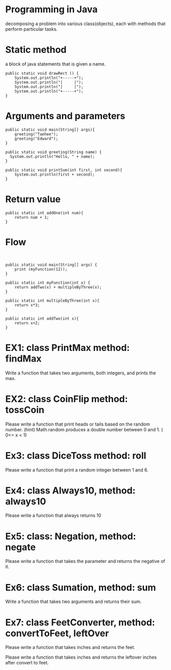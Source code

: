 # Programming in Java
decomposing a problem into various class(objects), each with methods that perform particular tasks. 

# Static method
a block of java statements that is given a name.

```
public static void drawRect () {
    System.out.println("+-----+");
    System.out.println("|     |");
    System.out.println("|     |");
    System.out.println("+-----+");    
}
```

# Arguments and parameters

```
public static void main(String[] args){
    greeting("Taehee");
    greeting("Edward");
}

public static void greeting(String name) {
  System.out.println("Hello, " + name);
}

public static void printSum(int first, int second){
    System.out.println(first + second);
}
```

# Return value 
```
public static int addOne(int num){
    return num + 1;
}
```

# Flow
```


public static void main(String[] args) {
    print (myFunction(12));
}

public static int myFunction(int x) {
    return addTwo(x) + multipleByThree(x);
}

public static int multipleByThree(int x){
    return x*3;
}

public static int addTwo(int x){
    return x+2;
}

```

# EX1: class PrintMax method: findMax
Write a function that takes two arguments, both integers, and prints the max.

# EX2: class CoinFlip method: tossCoin
Please write a function that print heads or tails based on the random number.
(hint) Math.random produces a double number between 0 and 1. ( 0<= x < 1)

# Ex3: class DiceToss method: roll
Please write a function that print a random integer between 1 and 6.

# Ex4: class Always10, method: always10
Please write a function that always returns 10

# Ex5: class: Negation, method: negate
Please write a function that takes the parameter and returns the negative of it.

# Ex6: class Sumation, method: sum
Write a function that takes two arguments and returns their sum.

# Ex7: class FeetConverter, method: convertToFeet, leftOver
Please write a function that takes inches and returns the feet.

Please write a function that takes inches and returns the leftover inches after convert to feet.

